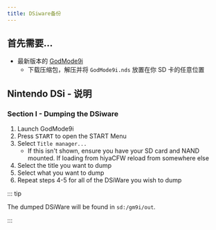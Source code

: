 ```yaml
---
title: DSiware备份
---
```


## 首先需要…
- 最新版本的 [GodMode9i](https://github.com/RocketRobz/godmode9i/releases)
   - 下载压缩包，解压并将 `GodMode9i.nds` 放置在你 SD 卡的任意位置

## Nintendo DSi - 说明

### Section I - Dumping the DSiware
1. Launch GodMode9i
1. Press <kbd>START</kbd> to open the START Menu
1. Select `Title manager...`
   - If this isn't shown, ensure you have your SD card and NAND mounted. If loading from hiyaCFW reload from somewhere else
1. Select the title you want to dump
1. Select what you want to dump
1. Repeat steps 4-5 for all of the DSiWare you wish to dump

::: tip

The dumped DSiWare will be found in `sd:/gm9i/out`.

:::

